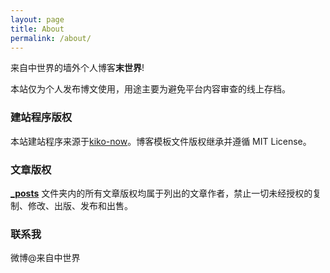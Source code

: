 ```yaml
---
layout: page
title: About
permalink: /about/
---
```


来自中世界的墙外个人博客**末世界**!

本站仅为个人发布博文使用，用途主要为避免平台内容审查的线上存档。

### 建站程序版权

本站建站程序来源于[kiko-now](https://github.com/AWEEKJ/kiko-now)。博客模板文件版权继承并遵循 MIT License。


### 文章版权

**[_posts](https://github.com/FromEndWorld/fromendworld.github.io/tree/master/_posts)** 文件夹内的所有文章版权均属于列出的文章作者，禁止一切未经授权的复制、修改、出版、发布和出售。


### 联系我

微博@来自中世界
